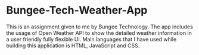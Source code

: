 # Bungee-Tech-Weather-App
This is an assignment given to me by Bungee Technology. The app includes the usage of Open Weather API to show the detailed weather information in a user friendly fully flexible UI. Main languages that I have used while building this application is HTML, JavaScript and CSS.
